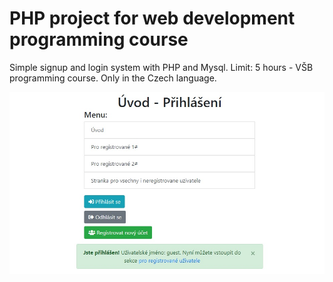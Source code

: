 # PHP project for web development programming course
Simple signup and login system with PHP and Mysql. Limit: 5 hours - VŠB programming course. Only in the Czech language.

![Screenshot](3_Log.jpg)
